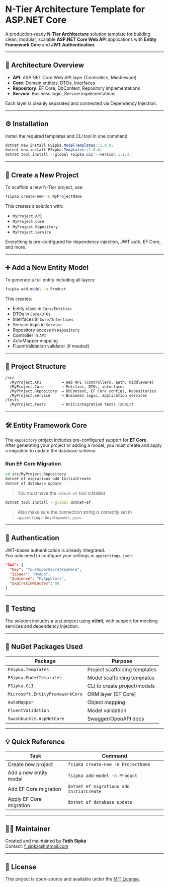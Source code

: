 # N-Tier Architecture Template for ASP.NET Core

A production-ready **N-Tier Architecture** solution template for building clean, modular, scalable **ASP.NET Core Web API** applications with **Entity Framework Core** and **JWT Authentication**.


---

## 🧩 Architecture Overview

- **API**: ASP.NET Core Web API layer (Controllers, Middleware)
- **Core**: Domain entities, DTOs, Interfaces
- **Repository**: EF Core, DbContext, Repository implementations
- **Service**: Business logic, Service implementations

Each layer is cleanly separated and connected via Dependency Injection.

---

## ⚙️ Installation

Install the required templates and CLI tool in one command:

```powershell
dotnet new install FSipka.ModelTemplates::1.0.0;
dotnet new install FSipka.Templates::1.0.0;
dotnet tool install --global FSipka.CLI --version 1.1.3;
```

---

## 🚀 Create a New Project

To scaffold a new N-Tier project, use:

```bash
fsipka create-new -n MyProjectName
```

This creates a solution with:

- `MyProject.API`
- `MyProject.Core`
- `MyProject.Repository`
- `MyProject.Service`

Everything is pre-configured for dependency injection, JWT auth, EF Core, and more.

---

## ➕ Add a New Entity Model

To generate a full entity including all layers:

```bash
fsipka add-model -n Product
```

This creates:

- Entity class in `Core/Entities`
- DTOs in `Core/DTOs`
- Interfaces in `Core/Interfaces`
- Service logic in `Service`
- Repository access in `Repository`
- Controller in `API`
- AutoMapper mapping
- FluentValidation validator (if needed)

---

## 🧱 Project Structure

```
/src
  /MyProject.API         → Web API (controllers, auth, middleware)
  /MyProject.Core        → Entities, DTOs, interfaces
  /MyProject.Repository  → DbContext, EF Core configs, Repositories
  /MyProject.Service     → Business logic, application services
/tests
  /MyProject.Tests       → Unit/integration tests (xUnit)
```

---

## 🛠 Entity Framework Core

The `Repository` project includes pre-configured support for **EF Core**.  
After generating your project or adding a model, you must create and apply a migration to update the database schema.

### Run EF Core Migration

```bash
cd src/MyProject.Repository
dotnet ef migrations add InitialCreate
dotnet ef database update
```

> You must have the `dotnet-ef` tool installed:
```bash
dotnet tool install --global dotnet-ef
```

> Also make sure the connection string is correctly set in `appsettings.Development.json`.

---

## 🔐 Authentication

JWT-based authentication is already integrated.  
You only need to configure your settings in `appsettings.json`:

```json
"Jwt": {
  "Key": "YourSuperSecretKeyHere",
  "Issuer": "MyApp",
  "Audience": "MyAppUsers",
  "ExpiresInMinutes": 60
}
```

---

## 🧪 Testing

The solution includes a test project using **xUnit**, with support for mocking services and dependency injection.

---

## 🛒 NuGet Packages Used

| Package                     | Purpose                         |
|----------------------------|---------------------------------|
| `FSipka.Templates`         | Project scaffolding templates   |
| `FSipka.ModelTemplates`    | Model scaffolding templates     |
| `FSipka.CLI`               | CLI to create project/models    |
| `Microsoft.EntityFrameworkCore` | ORM layer (EF Core)       |
| `AutoMapper`               | Object mapping                  |
| `FluentValidation`         | Model validation                |
| `Swashbuckle.AspNetCore`  | Swagger/OpenAPI docs            |

---

## 💡 Quick Reference

| Task                            | Command                                         |
|---------------------------------|--------------------------------------------------|
| Create new project              | `fsipka create-new -n ProjectName`             |
| Add a new entity model          | `fsipka add-model -n Product`                  |
| Add EF Core migration           | `dotnet ef migrations add InitialCreate`       |
| Apply EF Core migration         | `dotnet ef database update`                    |

---

## 👨‍💻 Maintainer

Created and maintained by **Fatih Sipka**  
Contact: [f_sipka@hotmail.com](mailto:f_sipka@hotmail.com)

---

## 📄 License

This project is open-source and available under the [MIT License](LICENSE).



